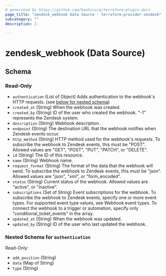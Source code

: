 ```yaml
---
# generated by https://github.com/hashicorp/terraform-plugin-docs
page_title: "zendesk_webhook Data Source - terraform-provider-zendesk"
subcategory: ""
description: |-
  
---
```


# zendesk_webhook (Data Source)





<!-- schema generated by tfplugindocs -->
## Schema

### Read-Only

- `authentication` (List of Object) Adds authentication to the webhook's HTTP requests. (see [below for nested schema](#nestedatt--authentication))
- `created_at` (String) When the webhook was created.
- `created_by` (String) ID of the user who created the webhook. "-1" represents the Zendesk system.
- `description` (String) Webhook description.
- `endpoint` (String) The destination URL that the webhook notifies when Zendesk events occur.
- `http_method` (String) HTTP method used for the webhook's requests. To subscribe the webhook to Zendesk events, this must be "POST". Allowed values are "GET", "POST", "PUT", "PATCH", or "DELETE".
- `id` (String) The ID of this resource.
- `name` (String) Webhook name.
- `request_format` (String) The format of the data that the webhook will send. To subscribe the webhook to Zendesk events, this must be "json". Allowed values are "json", "xml", or "form_encoded".
- `status` (String) Current status of the webhook. Allowed values are "active", or "inactive".
- `subscriptions` (Set of String) Event subscriptions for the webhook. To subscribe the webhook to Zendesk events, specify one or more event types. For supported event type values, see Webhook event types. To connect the webhook to a trigger or automation, specify only "conditional_ticket_events" in the array.
- `updated_at` (String) When the webhook was updated.
- `updated_by` (String) ID of the user who last updated the webhook.

<a id="nestedatt--authentication"></a>
### Nested Schema for `authentication`

Read-Only:

- `add_position` (String)
- `data` (Map of String)
- `type` (String)
